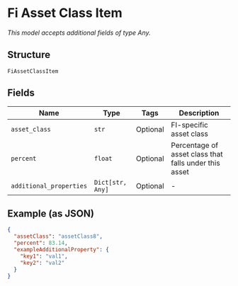 
# Fi Asset Class Item

*This model accepts additional fields of type Any.*

## Structure

`FiAssetClassItem`

## Fields

| Name | Type | Tags | Description |
|  --- | --- | --- | --- |
| `asset_class` | `str` | Optional | FI-specific asset class |
| `percent` | `float` | Optional | Percentage of asset class that falls under this asset |
| `additional_properties` | `Dict[str, Any]` | Optional | - |

## Example (as JSON)

```json
{
  "assetClass": "assetClass8",
  "percent": 83.14,
  "exampleAdditionalProperty": {
    "key1": "val1",
    "key2": "val2"
  }
}
```

